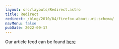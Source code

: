 ```yaml
---
layout: src/layouts/Redirect.astro
title: Redirect
redirect: /blog/2010/04/firefox-about-uri-schema/
navMenu: false
pubDate: 2022-09-17
---
```

<div>
Our article feed can be found <a href="/blog/2010/04/firefox-about-uri-schema/">here</a>
</div>
